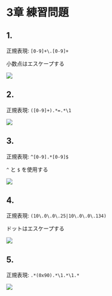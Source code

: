 # 3章 練習問題

## 1.

正規表現: ```[0-9]+\.[0-9]+```

小数点はエスケープする

![](https://user-images.githubusercontent.com/61448492/98062422-57610780-1e91-11eb-921e-ba1917d340c4.jpg)

## 2.

正規表現: ```([0-9]+).*=.*\1```

![](https://user-images.githubusercontent.com/61448492/98062425-592acb00-1e91-11eb-86aa-2ed2cf36e026.jpg)

## 3.

正規表現: ```^[0-9].*[0-9]$```

```^``` と ```$``` を使用する

![](https://user-images.githubusercontent.com/61448492/98062429-5af48e80-1e91-11eb-8e40-1fe8147d0b10.jpg)

## 4.

正規表現: ```(10\.0\.0\.25|10\.0\.0\.134)```

ドットはエスケープする

![](https://user-images.githubusercontent.com/61448492/98062430-5c25bb80-1e91-11eb-8ce7-e2713fe6f1e7.jpg)

## 5.

正規表現: ```.*(0x90).*\1.*\1.*```

![](https://user-images.githubusercontent.com/61448492/98062434-5def7f00-1e91-11eb-9377-832c60e43f4b.jpg)
